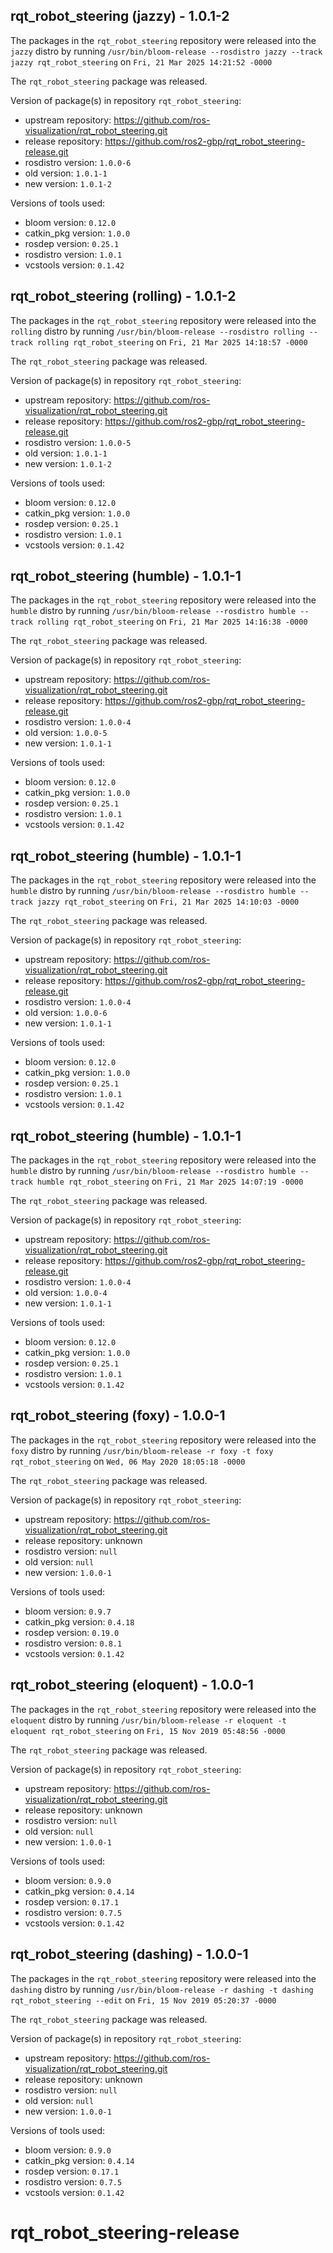 ## rqt_robot_steering (jazzy) - 1.0.1-2

The packages in the `rqt_robot_steering` repository were released into the `jazzy` distro by running `/usr/bin/bloom-release --rosdistro jazzy --track jazzy rqt_robot_steering` on `Fri, 21 Mar 2025 14:21:52 -0000`

The `rqt_robot_steering` package was released.

Version of package(s) in repository `rqt_robot_steering`:

- upstream repository: https://github.com/ros-visualization/rqt_robot_steering.git
- release repository: https://github.com/ros2-gbp/rqt_robot_steering-release.git
- rosdistro version: `1.0.0-6`
- old version: `1.0.1-1`
- new version: `1.0.1-2`

Versions of tools used:

- bloom version: `0.12.0`
- catkin_pkg version: `1.0.0`
- rosdep version: `0.25.1`
- rosdistro version: `1.0.1`
- vcstools version: `0.1.42`


## rqt_robot_steering (rolling) - 1.0.1-2

The packages in the `rqt_robot_steering` repository were released into the `rolling` distro by running `/usr/bin/bloom-release --rosdistro rolling --track rolling rqt_robot_steering` on `Fri, 21 Mar 2025 14:18:57 -0000`

The `rqt_robot_steering` package was released.

Version of package(s) in repository `rqt_robot_steering`:

- upstream repository: https://github.com/ros-visualization/rqt_robot_steering.git
- release repository: https://github.com/ros2-gbp/rqt_robot_steering-release.git
- rosdistro version: `1.0.0-5`
- old version: `1.0.1-1`
- new version: `1.0.1-2`

Versions of tools used:

- bloom version: `0.12.0`
- catkin_pkg version: `1.0.0`
- rosdep version: `0.25.1`
- rosdistro version: `1.0.1`
- vcstools version: `0.1.42`


## rqt_robot_steering (humble) - 1.0.1-1

The packages in the `rqt_robot_steering` repository were released into the `humble` distro by running `/usr/bin/bloom-release --rosdistro humble --track rolling rqt_robot_steering` on `Fri, 21 Mar 2025 14:16:38 -0000`

The `rqt_robot_steering` package was released.

Version of package(s) in repository `rqt_robot_steering`:

- upstream repository: https://github.com/ros-visualization/rqt_robot_steering.git
- release repository: https://github.com/ros2-gbp/rqt_robot_steering-release.git
- rosdistro version: `1.0.0-4`
- old version: `1.0.0-5`
- new version: `1.0.1-1`

Versions of tools used:

- bloom version: `0.12.0`
- catkin_pkg version: `1.0.0`
- rosdep version: `0.25.1`
- rosdistro version: `1.0.1`
- vcstools version: `0.1.42`


## rqt_robot_steering (humble) - 1.0.1-1

The packages in the `rqt_robot_steering` repository were released into the `humble` distro by running `/usr/bin/bloom-release --rosdistro humble --track jazzy rqt_robot_steering` on `Fri, 21 Mar 2025 14:10:03 -0000`

The `rqt_robot_steering` package was released.

Version of package(s) in repository `rqt_robot_steering`:

- upstream repository: https://github.com/ros-visualization/rqt_robot_steering.git
- release repository: https://github.com/ros2-gbp/rqt_robot_steering-release.git
- rosdistro version: `1.0.0-4`
- old version: `1.0.0-6`
- new version: `1.0.1-1`

Versions of tools used:

- bloom version: `0.12.0`
- catkin_pkg version: `1.0.0`
- rosdep version: `0.25.1`
- rosdistro version: `1.0.1`
- vcstools version: `0.1.42`


## rqt_robot_steering (humble) - 1.0.1-1

The packages in the `rqt_robot_steering` repository were released into the `humble` distro by running `/usr/bin/bloom-release --rosdistro humble --track humble rqt_robot_steering` on `Fri, 21 Mar 2025 14:07:19 -0000`

The `rqt_robot_steering` package was released.

Version of package(s) in repository `rqt_robot_steering`:

- upstream repository: https://github.com/ros-visualization/rqt_robot_steering.git
- release repository: https://github.com/ros2-gbp/rqt_robot_steering-release.git
- rosdistro version: `1.0.0-4`
- old version: `1.0.0-4`
- new version: `1.0.1-1`

Versions of tools used:

- bloom version: `0.12.0`
- catkin_pkg version: `1.0.0`
- rosdep version: `0.25.1`
- rosdistro version: `1.0.1`
- vcstools version: `0.1.42`


## rqt_robot_steering (foxy) - 1.0.0-1

The packages in the `rqt_robot_steering` repository were released into the `foxy` distro by running `/usr/bin/bloom-release -r foxy -t foxy rqt_robot_steering` on `Wed, 06 May 2020 18:05:18 -0000`

The `rqt_robot_steering` package was released.

Version of package(s) in repository `rqt_robot_steering`:

- upstream repository: https://github.com/ros-visualization/rqt_robot_steering.git
- release repository: unknown
- rosdistro version: `null`
- old version: `null`
- new version: `1.0.0-1`

Versions of tools used:

- bloom version: `0.9.7`
- catkin_pkg version: `0.4.18`
- rosdep version: `0.19.0`
- rosdistro version: `0.8.1`
- vcstools version: `0.1.42`


## rqt_robot_steering (eloquent) - 1.0.0-1

The packages in the `rqt_robot_steering` repository were released into the `eloquent` distro by running `/usr/bin/bloom-release -r eloquent -t eloquent rqt_robot_steering` on `Fri, 15 Nov 2019 05:48:56 -0000`

The `rqt_robot_steering` package was released.

Version of package(s) in repository `rqt_robot_steering`:

- upstream repository: https://github.com/ros-visualization/rqt_robot_steering.git
- release repository: unknown
- rosdistro version: `null`
- old version: `null`
- new version: `1.0.0-1`

Versions of tools used:

- bloom version: `0.9.0`
- catkin_pkg version: `0.4.14`
- rosdep version: `0.17.1`
- rosdistro version: `0.7.5`
- vcstools version: `0.1.42`


## rqt_robot_steering (dashing) - 1.0.0-1

The packages in the `rqt_robot_steering` repository were released into the `dashing` distro by running `/usr/bin/bloom-release -r dashing -t dashing rqt_robot_steering --edit` on `Fri, 15 Nov 2019 05:20:37 -0000`

The `rqt_robot_steering` package was released.

Version of package(s) in repository `rqt_robot_steering`:

- upstream repository: https://github.com/ros-visualization/rqt_robot_steering.git
- release repository: unknown
- rosdistro version: `null`
- old version: `null`
- new version: `1.0.0-1`

Versions of tools used:

- bloom version: `0.9.0`
- catkin_pkg version: `0.4.14`
- rosdep version: `0.17.1`
- rosdistro version: `0.7.5`
- vcstools version: `0.1.42`


# rqt_robot_steering-release